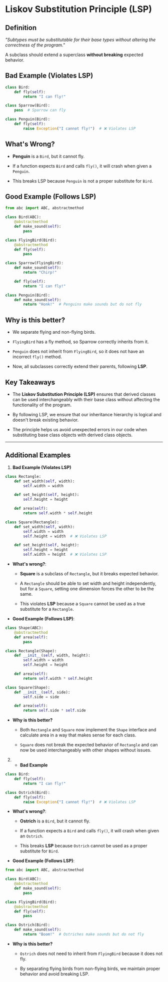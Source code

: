 # Liskov Substitution Principle (LSP)

## Definition

*"Subtypes must be substitutable for their base types without altering the correctness of the program."*

A subclass should extend a superclass **without breaking** expected behavior.

## Bad Example (Violates LSP)
```python
class Bird:
    def fly(self):
        return "I can fly!"

class Sparrow(Bird):
    pass  # Sparrow can fly

class Penguin(Bird):
    def fly(self):
        raise Exception("I cannot fly!")  # ❌ Violates LSP
```

## What's Wrong?

- **Penguin** is a `Bird`, but it cannot fly.

- If a function expects `Bird` and calls `fly()`, it will crash when given a `Penguin`.

- This breaks LSP because `Penguin` is not a proper substitute for `Bird`.

## Good Example (Follows LSP)

```python
from abc import ABC, abstractmethod

class Bird(ABC):
    @abstractmethod
    def make_sound(self):
        pass

class FlyingBird(Bird):
    @abstractmethod
    def fly(self):
        pass

class Sparrow(FlyingBird):
    def make_sound(self):
        return "Chirp!"

    def fly(self):
        return "I can fly!"

class Penguin(Bird):
    def make_sound(self):
        return "Honk!"  # Penguins make sounds but do not fly
```

## Why is this better?

- We separate flying and non-flying birds.

- `FlyingBird` has a fly method, so Sparrow correctly inherits from it.

- `Penguin` does not inherit from `FlyingBird`, so it does not have an incorrect `fly()` method.

- Now, all subclasses correctly extend their parents, following **LSP**.

## Key Takeaways

- The **Liskov Substitution Principle (LSP)** ensures that derived classes can be used interchangeably with their base class without affecting the functionality of the program.

- By following LSP, we ensure that our inheritance hierarchy is logical and doesn't break existing behavior.

- The principle helps us avoid unexpected errors in our code when substituting base class objects with derived class objects.


---

## Additional Examples

1. **Bad Example (Violates LSP)**
```python
class Rectangle:
    def set_width(self, width):
        self.width = width

    def set_height(self, height):
        self.height = height

    def area(self):
        return self.width * self.height

class Square(Rectangle):
    def set_width(self, width):
        self.width = width
        self.height = width  # ❌ Violates LSP

    def set_height(self, height):
        self.height = height
        self.width = height  # ❌ Violates LSP
   ```

- **What's wrong?**:

    - **Square** is a subclass of `Rectangle`, but it breaks expected behavior.

    - A `Rectangle` should be able to set width and height independently, but for a `Square`, setting one dimension forces the other to be the same.

    - This violates **LSP** because a `Square` cannot be used as a true substitute for a `Rectangle`.

- **Good Example  (Follows LSP)**: 
```python
class Shape(ABC):
    @abstractmethod
    def area(self):
        pass

class Rectangle(Shape):
    def __init__(self, width, height):
        self.width = width
        self.height = height

    def area(self):
        return self.width * self.height

class Square(Shape):
    def __init__(self, side):
        self.side = side

    def area(self):
        return self.side * self.side
```

- **Why is this better?**
    - Both `Rectangle` and `Square` now implement the `Shape` interface and calculate area in a way that makes sense for each class.

    - `Square` does not break the expected behavior of `Rectangle` and can now be used interchangeably with other shapes without issues.

2. - **Bad Example**

```python
class Bird:
    def fly(self):
        return "I can fly!"

class Ostrich(Bird):
    def fly(self):
        raise Exception("I cannot fly!")  # ❌ Violates LSP
```

- **What's wrong?**:

    - **Ostrich** is a `Bird`, but it cannot fly.

    - If a function expects a `Bird` and calls `fly()`, it will crash when given an `Ostrich`.

    - This breaks **LSP** because `Ostrich` cannot be used as a proper substitute for `Bird`.

- **Good Example  (Follows LSP)**:
```python
from abc import ABC, abstractmethod

class Bird(ABC):
    @abstractmethod
    def make_sound(self):
        pass

class FlyingBird(Bird):
    @abstractmethod
    def fly(self):
        pass

class Ostrich(Bird):
    def make_sound(self):
        return "Boom!"  # Ostriches make sounds but do not fly
```

- **Why is this better?**
    - `Ostrich` does not need to inherit from `FlyingBird` because it does not fly.

    - By separating flying birds from non-flying birds, we maintain proper behavior and avoid breaking LSP.


